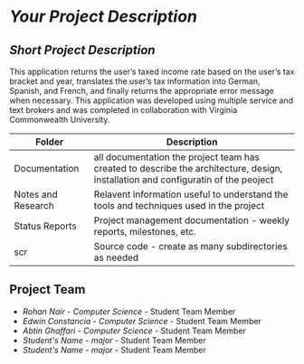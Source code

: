# *Your Project Description*
## *Short Project Description*
This application returns the user’s taxed income rate based on the user’s tax bracket and year, translates the 
user’s tax information into German, Spanish, and French, and finally returns the appropriate error message when necessary. 
This application was developed using multiple service and text brokers and was completed in collaboration with Virginia 
Commonwealth University.

| Folder | Description |
|---|---|
| Documentation |  all documentation the project team has created to describe the architecture, design, installation and configuratin of the peoject |
| Notes and Research | Relavent information useful to understand the tools and techniques used in the project |
| Status Reports | Project management documentation - weekly reports, milestones, etc. |
| scr | Source code - create as many subdirectories as needed |

## Project Team
- *Rohan Nair* - *Computer Science* - Student Team Member
- *Edwin Constancia* - *Computer Science* - Student Team Member
- *Abtin Ghaffari* - *Computer Science* - Student Team Member
- *Student's Name* - *major* - Student Team Member
- *Student's Name* - *major* - Student Team Member

